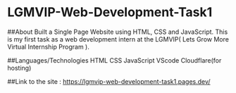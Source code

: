 ﻿# LGMVIP-Web-Development-Task1
 
 ##About
Built a Single Page Website using HTML, CSS and JavaScript.
This is my first task as a web development intern at the LGMVIP( Lets Grow More Virtual Internship Program ).

##Languages/Technologies
HTML
CSS
JavaScript
VScode
Cloudflare(for hosting)

##Link to the site :
https://lgmvip-web-development-task1.pages.dev/

